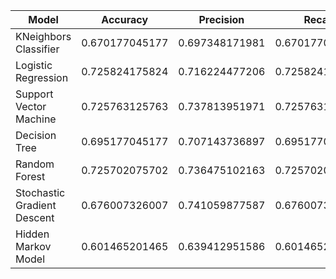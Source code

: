 | Model | Accuracy | Precision | Recall | F1-score |
| ------ | ------ | ------ | ------ | ------ |
| KNeighbors Classifier | 0.670177045177 | 0.697348171981 | 0.670177045177 | 0.641715736823 |
| Logistic Regression | 0.725824175824 | 0.716224477206 | 0.725824175824 | 0.712488313851 |
| Support Vector Machine | 0.725763125763 | 0.737813951971 | 0.725763125763 | 0.715266766993 |
| Decision Tree | 0.695177045177 | 0.707143736897 | 0.695177045177 | 0.681339201224 |
| Random Forest | 0.725702075702 | 0.736475102163 | 0.725702075702 | 0.72012265506 |
| Stochastic Gradient Descent | 0.676007326007 | 0.741059877587 | 0.676007326007 | 0.622326827207 |
| Hidden Markov Model | 0.601465201465 | 0.639412951586 | 0.601465201465 | 0.557885084581 |
